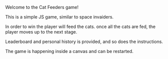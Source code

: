 Welcome to the Cat Feeders game!

This is a simple JS game, similar to space invaiders.

In order to win the player will feed the cats. once all the cats are fed, the player moves up to the next stage.

Leaderboard and personal history is provided, and so does the instructions.

The game is happening inside a canvas and can be restarted.
